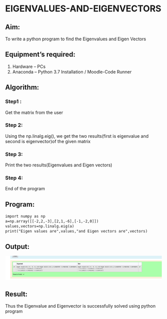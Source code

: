 # EIGENVALUES-AND-EIGENVECTORS
## Aim:
To write a python program to find the Eigenvalues and Eigen Vectors
## Equipment’s required:
1. 	Hardware – PCs
2. 	Anaconda – Python 3.7 Installation / Moodle-Code Runner
## Algorithm:
### Step1 : 
Get the matrix from the user
### Step 2: 
Using the np.linalg.eig(), we get the two results(first is eigenvalue and second is eigenvector)of the given matrix
### Step 3: 
Print the two results(Eigenvalues and Eigen vectors)
### Step 4: 
End of the program
## Program:
~~~
import numpy as np
a=np.array([[-2,2,-3],[2,1,-6],[-1,-2,0]])
values,vectors=np.linalg.eig(a)
print("Eigen values are",values,"and Eigen vectors are",vectors)
~~~

## Output:
![GitHub Logo](/Eigen.png)
## Result:
Thus the Eigenvalue and Eigenvector is successfully solved using python program
